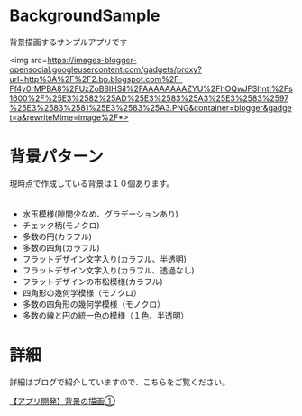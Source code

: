 BackgroundSample
================

背景描画するサンプルアプリです

<img src=https://images-blogger-opensocial.googleusercontent.com/gadgets/proxy?url=http%3A%2F%2F2.bp.blogspot.com%2F-Ff4y0rMPBA8%2FUzZoB8IHSiI%2FAAAAAAAAZYU%2FhOQwJFShntI%2Fs1600%2F%25E3%2582%25AD%25E3%2583%25A3%25E3%2583%2597%25E3%2583%2581%25E3%2583%25A3.PNG&container=blogger&gadget=a&rewriteMime=image%2F*>

背景パターン
================

現時点で作成している背景は１０個あります。
<ul>
　<li>水玉模様(隙間少なめ、グラデーションあり)
　<li>チェック柄(モノクロ)
　<li>多数の円(カラフル)
　<li>多数の四角(カラフル)
　<li>フラットデザイン文字入り(カラフル、半透明)
　<li>フラットデザイン文字入り(カラフル、透過なし)
　<li>フラットデザインの市松模様(カラフル)
　<li>四角形の幾何学模様（モノクロ）
　<li>多数の四角形の幾何学模様（モノクロ）
　<li>多数の線と円の統一色の模様（１色、半透明）
</ul>

詳細
================

詳細はブログで紹介していますので、こちらをご覧ください。

<a href=http://k0j1-android.blogspot.com/2013/10/blog-post_19.html>【アプリ開発】背景の描画①</a>

